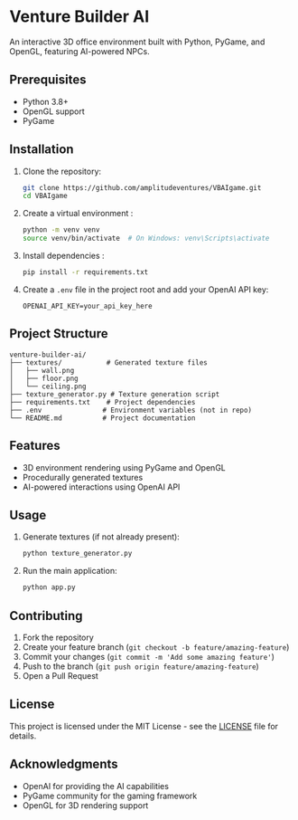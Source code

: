 # Venture Builder AI

An interactive 3D office environment built with Python, PyGame, and OpenGL, featuring AI-powered NPCs.

## Prerequisites

- Python 3.8+
- OpenGL support
- PyGame

## Installation

1. Clone the repository:
   ```bash
   git clone https://github.com/amplitudeventures/VBAIgame.git
   cd VBAIgame
   ```

2. Create a virtual environment :
   ```bash
   python -m venv venv
   source venv/bin/activate  # On Windows: venv\Scripts\activate
   ```

3. Install dependencies :
   ```bash
   pip install -r requirements.txt
   ```

4. Create a `.env` file in the project root and add your OpenAI API key:
   ```plaintext
   OPENAI_API_KEY=your_api_key_here
   ```

## Project Structure

```plaintext
venture-builder-ai/
├── textures/           # Generated texture files
│   ├── wall.png
│   ├── floor.png
│   └── ceiling.png
├── texture_generator.py # Texture generation script
├── requirements.txt    # Project dependencies
├── .env               # Environment variables (not in repo)
└── README.md          # Project documentation
```

## Features

- 3D environment rendering using PyGame and OpenGL
- Procedurally generated textures
- AI-powered interactions using OpenAI API

## Usage

1. Generate textures (if not already present):
   ```bash
   python texture_generator.py
   ```

2. Run the main application:
   ```bash
   python app.py
   ```

## Contributing

1. Fork the repository
2. Create your feature branch (`git checkout -b feature/amazing-feature`)
3. Commit your changes (`git commit -m 'Add some amazing feature'`)
4. Push to the branch (`git push origin feature/amazing-feature`)
5. Open a Pull Request

## License

This project is licensed under the MIT License - see the [LICENSE](LICENSE) file for details.

## Acknowledgments

- OpenAI for providing the AI capabilities
- PyGame community for the gaming framework
- OpenGL for 3D rendering support
```

